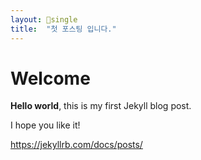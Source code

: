 ```yaml
---
layout: single
title:  "첫 포스팅 입니다."
---
```


# Welcome

**Hello world**, this is my first Jekyll blog post.

I hope you like it!

https://jekyllrb.com/docs/posts/
